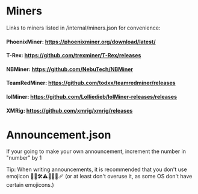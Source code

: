 # Miners
Links to miners listed in /internal/miners.json for convenience:

#### PhoenixMiner: https://phoenixminer.org/download/latest/
#### T-Rex: https://github.com/trexminer/T-Rex/releases
#### NBMiner: https://github.com/NebuTech/NBMiner
#### TeamRedMiner: https://github.com/todxx/teamredminer/releases
#### lolMiner: https://github.com/Lolliedieb/lolMiner-releases/releases
#### XMRig: https://github.com/xmrig/xmrig/releases

# Announcement.json
If your going to make your own announcement, increment the number in "number" by 1

Tip: When writing announcements, it is recommended that you don't use emojicon 🔧📜🛠️⚠️🎉✅🐛🩹 (or at least don't overuse it, as some OS don't have certain emojicons.)
